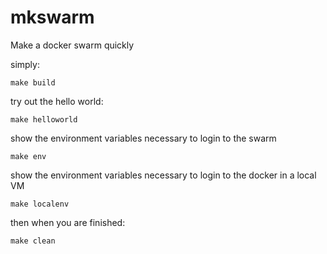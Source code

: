 # mkswarm
Make a docker swarm quickly

simply:
```
make build
```

try out the hello world:
```
make helloworld
```

show the environment variables necessary to login to the swarm
```
make env
```

show the environment variables necessary to login to the docker in a local VM
```
make localenv
```

then when you are finished:
```
make clean
```
